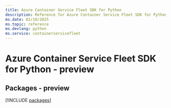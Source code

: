 ```yaml
---
title: Azure Container Service Fleet SDK for Python
description: Reference for Azure Container Service Fleet SDK for Python
ms.date: 02/10/2025
ms.topic: reference
ms.devlang: python
ms.service: containerservicefleet
---
```

# Azure Container Service Fleet SDK for Python - preview
## Packages - preview
[!INCLUDE [packages](container-service-fleet-index.md)]